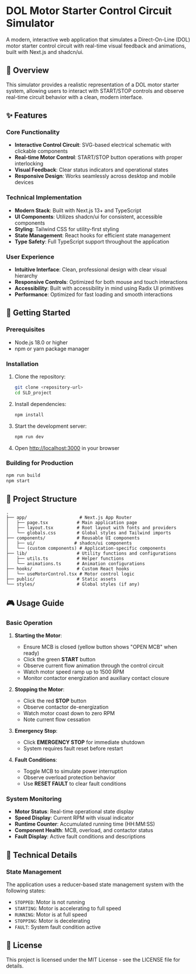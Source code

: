 # DOL Motor Starter Control Circuit Simulator

A modern, interactive web application that simulates a Direct-On-Line (DOL) motor starter control circuit with real-time visual feedback and animations, built with Next.js and shadcn/ui.

## 🎯 Overview

This simulator provides a realistic representation of a DOL motor starter system, allowing users to interact with START/STOP controls and observe real-time circuit behavior with a clean, modern interface.

## ✨ Features

### Core Functionality
- **Interactive Control Circuit**: SVG-based electrical schematic with clickable components
- **Real-time Motor Control**: START/STOP button operations with proper interlocking
- **Visual Feedback**: Clear status indicators and operational states
- **Responsive Design**: Works seamlessly across desktop and mobile devices

### Technical Implementation
- **Modern Stack**: Built with Next.js 13+ and TypeScript
- **UI Components**: Utilizes shadcn/ui for consistent, accessible components
- **Styling**: Tailwind CSS for utility-first styling
- **State Management**: React hooks for efficient state management
- **Type Safety**: Full TypeScript support throughout the application

### User Experience
- **Intuitive Interface**: Clean, professional design with clear visual hierarchy
- **Responsive Controls**: Optimized for both mouse and touch interactions
- **Accessibility**: Built with accessibility in mind using Radix UI primitives
- **Performance**: Optimized for fast loading and smooth interactions

## 🚀 Getting Started

### Prerequisites
- Node.js 18.0 or higher
- npm or yarn package manager

### Installation

1. Clone the repository:
   ```bash
   git clone <repository-url>
   cd SLD_project
   ```

2. Install dependencies:
   ```bash
   npm install
   ```

3. Start the development server:
   ```bash
   npm run dev
   ```

4. Open [http://localhost:3000](http://localhost:3000) in your browser

### Building for Production

```bash
npm run build
npm start
```

## 📁 Project Structure

```
.
├── app/                    # Next.js App Router
│   ├── page.tsx           # Main application page
│   ├── layout.tsx         # Root layout with fonts and providers
│   └── globals.css        # Global styles and Tailwind imports
├── components/            # Reusable UI components
│   ├── ui/               # shadcn/ui components
│   └── (custom components) # Application-specific components
├── lib/                   # Utility functions and configurations
│   ├── utils.ts           # Helper functions
│   └── animations.ts      # Animation configurations
├── hooks/                 # Custom React hooks
│   └── useMotorControl.tsx # Motor control logic
├── public/                # Static assets
└── styles/                # Global styles (if any)
```

## 🎮 Usage Guide

### Basic Operation

1. **Starting the Motor**:
   - Ensure MCB is closed (yellow button shows "OPEN MCB" when ready)
   - Click the green **START** button
   - Observe current flow animation through the control circuit
   - Watch motor speed ramp up to 1500 RPM
   - Monitor contactor energization and auxiliary contact closure

2. **Stopping the Motor**:
   - Click the red **STOP** button
   - Observe contactor de-energization
   - Watch motor coast down to zero RPM
   - Note current flow cessation

3. **Emergency Stop**:
   - Click **EMERGENCY STOP** for immediate shutdown
   - System requires fault reset before restart

4. **Fault Conditions**:
   - Toggle MCB to simulate power interruption
   - Observe overload protection behavior
   - Use **RESET FAULT** to clear fault conditions

### System Monitoring

- **Motor Status**: Real-time operational state display
- **Speed Display**: Current RPM with visual indicator
- **Runtime Counter**: Accumulated running time (HH:MM:SS)
- **Component Health**: MCB, overload, and contactor status
- **Fault Display**: Active fault conditions and descriptions

## 🔧 Technical Details

### State Management
The application uses a reducer-based state management system with the following states:
- `STOPPED`: Motor is not running
- `STARTING`: Motor is accelerating to full speed
- `RUNNING`: Motor is at full speed
- `STOPPING`: Motor is decelerating
- `FAULT`: System fault condition active

## 📄 License

This project is licensed under the MIT License - see the LICENSE file for details.
